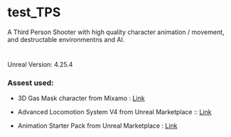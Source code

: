 # test_TPS
 A Third Person Shooter with high quality character animation / movement, and destructable environmentns and AI.


#
Unreal Version: 4.25.4

### Assest used:
- 3D Gas Mask character from Mixamo : [Link](https://www.mixamo.com/#/?page=1&query=gas+mask&type=Character)

- Advanced Locomotion System V4 from Unreal Marketplace :: [Link](https://www.unrealengine.com/marketplace/en-US/product/advanced-locomotion-system-v1) 

- Animation Starter Pack from Unreal Marketplace : [Link](https://www.unrealengine.com/marketplace/en-US/product/animation-starter-pack)

